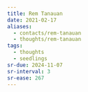 ```yaml
---
title: Rem Tanauan
date: 2021-02-17
aliases:
  - contacts/rem-tanauan
  - thoughts/rem-tanauan
tags:
  - thoughts
  - seedlings
sr-due: 2024-11-07
sr-interval: 3
sr-ease: 267
---
```

